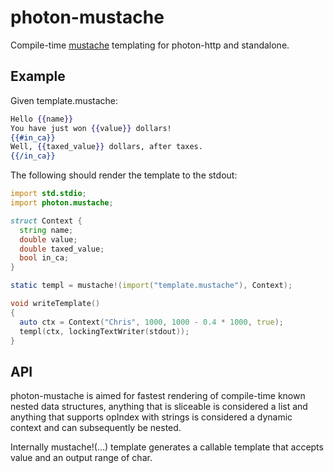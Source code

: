 # photon-mustache

Compile-time [mustache](https://mustache.github.io/mustache.5.html) templating for photon-http and standalone.

## Example

Given template.mustache:
```mustache
Hello {{name}}
You have just won {{value}} dollars!
{{#in_ca}}
Well, {{taxed_value}} dollars, after taxes.
{{/in_ca}}
```

The following should render the template to the stdout:

```d
import std.stdio;
import photon.mustache;

struct Context {
  string name;
  double value;
  double taxed_value;
  bool in_ca;
}

static templ = mustache!(import("template.mustache"), Context);

void writeTemplate()
{
  auto ctx = Context("Chris", 1000, 1000 - 0.4 * 1000, true);
  templ(ctx, lockingTextWriter(stdout));
}
```

## API

photon-mustache is aimed for fastest rendering of compile-time known nested data structures, anything that is sliceable is considered a list and 
anything that supports opIndex with strings is considered a dynamic context and can subsequently be nested.

Internally mustache!(...) template generates a callable template that accepts value and an output range of char.

